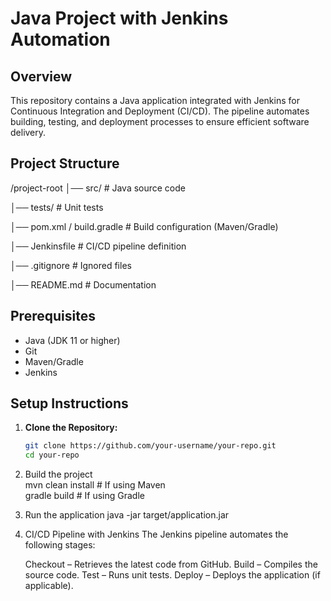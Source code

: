 # Java Project with Jenkins Automation  

## Overview  
This repository contains a Java application integrated with Jenkins for Continuous Integration and Deployment (CI/CD). The pipeline automates building, testing, and deployment processes to ensure efficient software delivery.  

## Project Structure  
/project-root
│── src/ # Java source code 

│── tests/ # Unit tests

│── pom.xml / build.gradle # Build configuration (Maven/Gradle)

│── Jenkinsfile # CI/CD pipeline definition

│── .gitignore # Ignored files

│── README.md # Documentation


## Prerequisites  
- Java (JDK 11 or higher)  
- Git  
- Maven/Gradle  
- Jenkins  

## Setup Instructions  
1. **Clone the Repository:**  
   ```sh
   git clone https://github.com/your-username/your-repo.git  
   cd your-repo
2. Build the project  
   mvn clean install  # If using Maven  
   gradle build       # If using Gradle
3. Run the application
   java -jar target/application.jar  
4. CI/CD Pipeline with Jenkins
    The Jenkins pipeline automates the following stages:

    Checkout – Retrieves the latest code from GitHub.
    Build – Compiles the source code.
    Test – Runs unit tests.
    Deploy – Deploys the application (if applicable).


 
